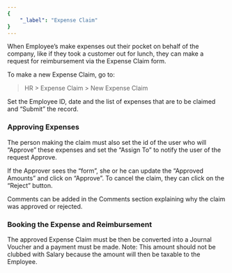 ```yaml
---
{
	"_label": "Expense Claim"
}
---
```

When Employee’s make expenses out their pocket on behalf of the company, like if they took a customer out for lunch, they can make a request for reimbursement via the Expense Claim form. 

To make a new Expense Claim, go to:

> HR > Expense Claim > New Expense Claim

Set the Employee ID, date and the list of expenses that are to be claimed and “Submit” the record.

### Approving Expenses

The person making the claim must also set the id of the user who will “Approve” these expenses and set the “Assign To” to notify the user of the request Approve.

If the Approver sees the “form”, she or he can update the “Approved Amounts” and click on “Approve”. To cancel the claim, they can click on the “Reject” button.

Comments can be added in the Comments section explaining why the claim was approved or rejected.

### Booking the Expense and Reimbursement

The approved Expense Claim must be then be converted into a Journal Voucher and a payment must be made. Note: This amount should not be clubbed with Salary because the amount will then be taxable to the Employee.
